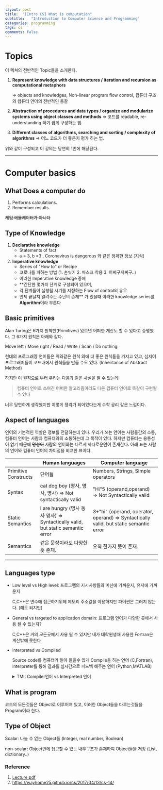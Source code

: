 ```yaml
---
layout: post
title:  "[Intro CS] What is computation"
subtitle:   "Introduction to Computer Science and Programming"
categories: programming
tags: cs
comments: False
---
```


# Topics

이 렉쳐의 전반적인 Topic들을 소개한다.

1. **Represent knowledge with data structures / iteration and recursion as computational metaphors**

    ⇒ objects and knowledges,  Non-linear program flow control,
        컴퓨터 구조와 컴퓨터 언어의 전반적인 통찰

2. **Abstraction of procedures and data types / organize and modularize systems using object classes and methods**
⇒ 코드를 readable, re-understanding 하기 쉽게 구성하는 법.
3. **Different classes of algorithms, searching and sorting  / complexity of algorithms**
⇒ 어느 코드가 더 좋은지 평가 하는 법. 

위와 같이 구성되고 이 강의는 당연히 1번에 해당된다.  

  
---  
    

# Computer basics

## What Does a computer do

1. Performs calculations.
2. Remember results.

 ~~게임 에뮬레이터가 아니다~~

## **Type of Knowledge**

1. **Declarative knowledge**   
    - Statements of fact
    - a = 3, b =3 , Coronavirus is dangerous 와 같은 정확한 정보 (지식)
2. **Imperative knowledge**
    - Series of "How to" or Recipe
    - 코로나를 피하는 방법 (1. 손씻기 2. 마스크 착용 3. 어쩌구저쩌구..)
    - 이러한 Imperative knowledge 중에 
    - **간단한 몇가지 단계로 구성되어 있으며,
    - 각 단계들이 실행될 시기를 지정하는 Flow of control의 유무
    - 언제 끝날지 알려주는 수단의 존재**
    가 있을때 이러한 knowledge series를 **Algorithm**이라 부른다  


## Basic primitives

Alan Turing은 6가지 원칙만(Primitives) 있으면 어떠한 계산도 할 수 있다고 증명했다. 그 6가지 원칙은 아래와 같다.

Move left / Move right / Read / Write / Scan / Do nothing 

현대의 프로그래밍 언어들은 위와같은 원칙 외에 더 좋은 원칙들을 가지고 있고, 심지어 프로그래머들이 코드내에서 원칙들을 만들 수도 있다. (Inheritance of Abstract Method)

하지만 이 원칙으로 부터 우리는 다음과 같은 사실을 알 수 있는데

> 컴퓨터 언어로 쓰여진 어떠한 알고리즘이라도 다른 컴퓨터 언어로 똑같이 구현될 수 있다

너무 당연하게 생각했지만 이렇게 정리가 되어있다는게 수학 공리 같은 느낌이다.

## Aspect of languages

언어의 기본적인 역할은 정보를 전달하는데 있다. 우리가 쓰는 언어는 사람들간의 소통, 컴퓨터 언어는 사람과 컴퓨터와의 소통하는데 그 목적이 있다. 하지만 컴퓨터는 융통성이 없기 때문에 ~~멍청이~~ 사람의 언어와는 다르게 까다로운면이 존재한다. 아래 표는 사람의 언어와 컴퓨터 언어의 차이점을 비교한 표이다. 

| |Human languages|Computer language|
|------|---|---|
|Primitive Constructs |단어들|Numbers, Strings, Simple operators|
|Syntax|cat dog boy (명사, 명사, 명사)  ⇒ Not syntactically valid|"Hi"5 (operand,operand) ⇒ Not Syntactically valid|
|Static Semantics|I are hungry (명사 동사 명사) ⇒ Syntactically valid, but static semantic error | 	3+"hi" (operand, operator, operand) ⇒ Syntactically valid, but static semantic error
Semantics|같은 문장이라도 다양한 뜻 존재.| 오직 한가지 뜻이 존재. |  

---  

## Languages type

- Low level vs High level: 프로그램의 지시사항들의 머신에 가까운지, 유저에 가까운지  

    C,C++은 변수에 접근하기위헤 메모리 주소값을 이용하지만 파이썬은 그러지 않는다. (해도 되지만)
- General vs targeted to application domain: 프로그램 언어가 다양한 곳에서 사용 될 수 있는지?

    C,C++은 거의 모든곳에서 사용 될 수 있지만 내가 대학원생때 사용한 Fortran은 계산밖에 못한다

- Interpreted vs Compiled

    Source code를 컴퓨터가 알아 들을수 있게 Compile을 하는 언어 (C,Fortran), Interpreter를 통해 결과를 실시간으로 피드백 해주는 언어 (Python,MATLAB) 
    <details>
    <summary>TMI: Compiler언어 vs Interpreted 언어</summary>
    <div markdown="1">   
    두 언어의 차이는 `컴파일 시점` 이다. 런타임 전에 컴파일을 하면 compiler 언어, 그렇지 않으면 interpreted언어 

    **Compiler 예시** 
    `코드` --(컴파일러)-->> `어셈블리어` --(어셈블러)-->> `기계어` --(링커)-->> `실행파일` -->> `런타임` 

    - 컴파일 언어의 소스코드는 운영체제별 특징이 있어 운영체제마다 **별도의 라이브러리** 필요
    - 어셈블리어는 CPU에 의존적이기 때문에, 프로세스를 옮겨다니며 사용할 수 없음.

    **Interpreted 예시** 

    `코드` --> 실행 & 런타임 시작 --> (컴파일) --> `바이트코드` --> VM --> `기계어`

    - 런타임중 프로그램을 Line by Line으로 해석하며 실행
    - 바이트코드는 가상머신에서 돌아가기 때문에 CPU에 의존적이지 않다
    - 운영체제마다 별도의 라이브러리가 필요 없지만 Python을 설치할때 OS를 선택하는 이유는 바이트코드에서 기계어로 넘어갈때 어떤 기계어로 바꿀지 결정하기 위해서.

    출처: [링크](https://wayhome25.github.io/cs/2017/04/13/cs-14/)
    </div>
    </details>  

## What is program

코드의 모든것들은 Object로 이루어져 있고, 이러한 Object들을 다루는것들을 Program이라 한다.

## Type of Object

Scalar: 나눌 수 없는 Object들 (Integer, real number, Boolean)

non-scalar: Object안에 접근할 수 있는 내부구조가 존재하여 Object들을 저장 (List, dictionary..)  



### Reference
1. [Lecture pdf](https://github.com/swha0105/swha0105.github.io/blob/gh-pages/assets/intro_cs/material/Lec1.pdf)  
2. https://wayhome25.github.io/cs/2017/04/13/cs-14/
